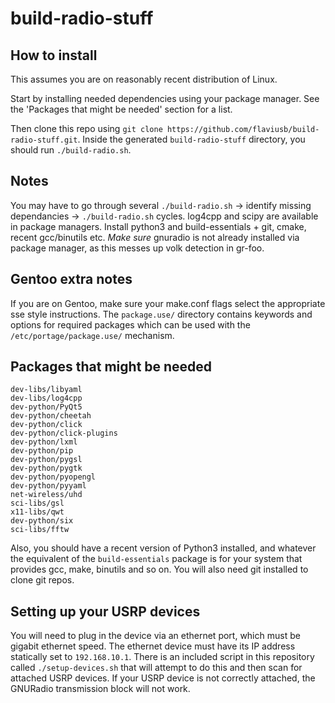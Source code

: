 # build-radio-stuff

## How to install

This assumes you are on reasonably recent distribution of Linux.

Start by installing needed dependencies using your package manager. See the 'Packages that might be needed' section for a list.

Then clone this repo using `git clone https://github.com/flaviusb/build-radio-stuff.git`. Inside the generated `build-radio-stuff` directory, you should run `./build-radio.sh`. 

## Notes

You may have to go through several `./build-radio.sh` → identify missing dependancies → `./build-radio.sh` cycles. log4cpp and scipy are available in package managers. Install python3 and build-essentials + git, cmake, recent gcc/binutils etc. *Make sure* gnuradio is not already installed via package manager, as this messes up volk detection in gr-foo.

## Gentoo extra notes

If you are on Gentoo, make sure your make.conf flags select the appropriate sse style instructions. The `package.use/` directory contains keywords and options for required packages which can be used with the `/etc/portage/package.use/` mechanism.

## Packages that might be needed

```
dev-libs/libyaml
dev-libs/log4cpp
dev-python/PyQt5
dev-python/cheetah
dev-python/click
dev-python/click-plugins
dev-python/lxml
dev-python/pip
dev-python/pygsl
dev-python/pygtk
dev-python/pyopengl
dev-python/pyyaml
net-wireless/uhd
sci-libs/gsl
x11-libs/qwt
dev-python/six
sci-libs/fftw
```

Also, you should have a recent version of Python3 installed, and whatever the equivalent of the `build-essentials` package is for your system that provides gcc, make, binutils and so on. You will also need git installed to clone git repos.

## Setting up your USRP devices

You will need to plug in the device via an ethernet port, which must be gigabit ethernet speed. The ethernet device must have its IP address statically set to `192.168.10.1`. There is an included script in this repository called `./setup-devices.sh` that will attempt to do this and then scan for attached USRP devices. If your USRP device is not correctly attached, the GNURadio transmission block will not work.

